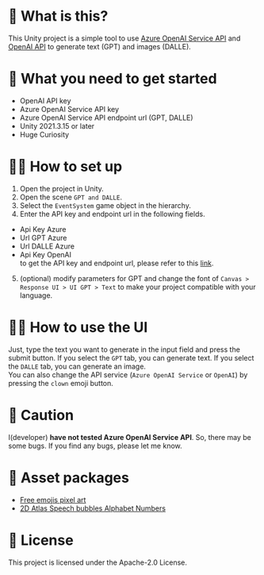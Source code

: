 # 🤔 What is this?
This Unity project is a simple tool to use [Azure OpenAI Service API](https://azure.microsoft.com/en-us/products/ai-services/openai-service) and [OpenAI API](https://openai.com) to generate text (GPT) and images (DALLE).

# 💨 What you need to get started
- OpenAI API key  
- Azure OpenAI Service API key  
- Azure OpenAI Service API endpoint url (GPT, DALLE)  
- Unity 2021.3.15 or later  
- Huge Curiosity  

# 🕵️‍♂️ How to set up
1. Open the project in Unity.  
2. Open the scene `GPT and DALLE`.  
3. Select the `EventSystem` game object in the hierarchy.  
4. Enter the API key and endpoint url in the following fields.  
  - Api Key Azure  
  - Url GPT Azure  
  - Url DALLE Azure  
  - Api Key OpenAI  
  to get the API key and endpoint url, please refer to this [link](https://learn.microsoft.com/ja-jp/azure/ai-services/openai/reference).  
5. (optional) modify parameters for GPT and change the font of `Canvas > Response UI > UI GPT > Text` to make your project compatible with your language.  

# 👩‍💻 How to use the UI
Just, type the text you want to generate in the input field and press the submit button. If you select the `GPT` tab, you can generate text. If you select the `DALLE` tab, you can generate an image.  
You can also change the API service (`Azure OpenAI Service` or `OpenAI`) by pressing the `clown` emoji button.  

# 👀 Caution
I(developer) **have not tested Azure OpenAI Service API**. So, there may be some bugs. If you find any bugs, please let me know.

# 📕 Asset packages
- [Free emojis pixel art](https://assetstore.unity.com/packages/2d/gui/icons/free-emojis-pixel-art-231243)  
- [2D Atlas Speech bubbles Alphabet Numbers](https://assetstore.unity.com/packages/2d/environments/2d-atlas-speech-bubbles-alphabet-numbers-88398)  

# 📄 License
This project is licensed under the Apache-2.0 License.